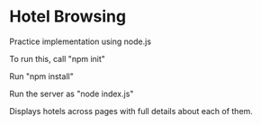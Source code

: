 # Hotel Browsing

Practice implementation using node.js

To run this, call "npm init"

Run "npm install"

Run the server as "node index.js"

Displays hotels across pages with full details about each of them.

